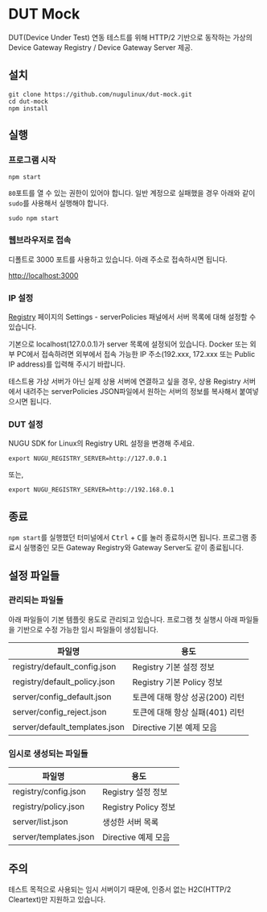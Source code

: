 # DUT Mock

DUT(Device Under Test) 연동 테스트를 위해 HTTP/2 기반으로 동작하는 가상의 Device Gateway Registry / Device Gateway Server 제공.

## 설치

    git clone https://github.com/nugulinux/dut-mock.git
    cd dut-mock
    npm install

## 실행

### 프로그램 시작

    npm start

`80`포트를 열 수 있는 권한이 있어야 합니다. 일반 계정으로 실패했을 경우 아래와 같이 `sudo`를 사용해서 실행해야 합니다.

    sudo npm start

### 웹브라우저로 접속

디폴트로 3000 포트를 사용하고 있습니다. 아래 주소로 접속하시면 됩니다.

<http://localhost:3000>

### IP 설정

[Registry](http://localhost:3000/registry) 페이지의 Settings - serverPolicies 패널에서 서버 목록에 대해 설정할 수 있습니다.

기본으로 localhost(127.0.0.1)가 server 목록에 설정되어 있습니다. Docker 또는 외부 PC에서 접속하려면 외부에서 접속 가능한 IP 주소(192.xxx, 172.xxx 또는 Public IP address)를 입력해 주시기 바랍니다.

테스트용 가상 서버가 아닌 실제 상용 서버에 연결하고 싶을 경우, 상용 Registry 서버에서 내려주는 serverPolicies JSON파일에서 원하는 서버의 정보를 복사해서 붙여넣으시면 됩니다.

### DUT 설정

NUGU SDK for Linux의 Registry URL 설정을 변경해 주세요.

    export NUGU_REGISTRY_SERVER=http://127.0.0.1

또는,

    export NUGU_REGISTRY_SERVER=http://192.168.0.1

## 종료

`npm start`를 실행했던 터미널에서 <kbd>Ctrl</kbd> + <kbd>C</kbd>를 눌러 종료하시면 됩니다. 프로그램 종료시 실행중인 모든 Gateway Registry와 Gateway Server도 같이 종료됩니다.

## 설정 파일들

### 관리되는 파일들

아래 파일들이 기본 템플릿 용도로 관리되고 있습니다. 프로그램 첫 실행시 아래 파일들을 기반으로 수정 가능한 임시 파일들이 생성됩니다.

| 파일명 | 용도 |
| -- | -- |
| registry/default_config.json | Registry 기본 설정 정보 |
| registry/default_policy.json | Registry 기본 Policy 정보 |
| server/config_default.json | 토큰에 대해 항상 성공(200) 리턴  |
| server/config_reject.json | 토큰에 대해 항상 실패(401) 리턴 |
| server/default_templates.json | Directive 기본 예제 모음 |

### 임시로 생성되는 파일들

| 파일명 | 용도 |
| -- | -- |
| registry/config.json | Registry 설정 정보 |
| registry/policy.json | Registry Policy 정보 |
| server/list.json | 생성한 서버 목록 |
| server/templates.json | Directive 예제 모음 |

## 주의

테스트 목적으로 사용되는 임시 서버이기 때문에, 인증서 없는 H2C(HTTP/2 Cleartext)만 지원하고 있습니다.
